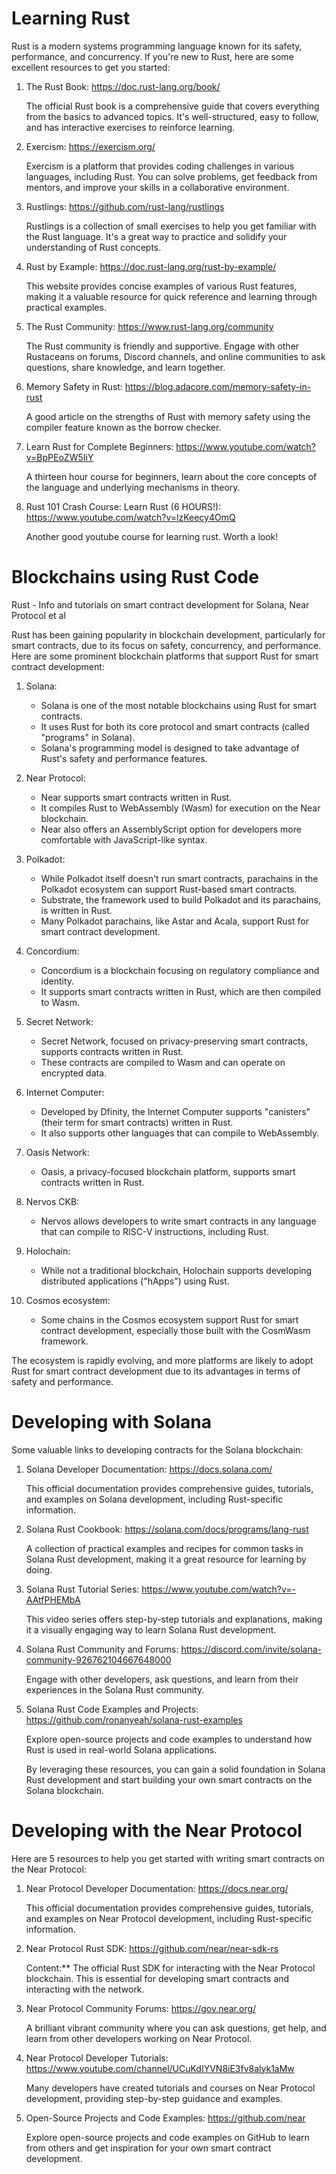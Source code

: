 # Learning Rust

Rust is a modern systems programming language known for its safety, performance, and concurrency. If you're new to Rust, here are some excellent resources to get you started:

1. The Rust Book: https://doc.rust-lang.org/book/

   The official Rust book is a comprehensive guide that covers everything from the basics to advanced topics. It's well-structured, easy to follow, and has interactive exercises to reinforce learning.

2. Exercism: https://exercism.org/

   Exercism is a platform that provides coding challenges in various languages, including Rust. You can solve problems, get feedback from mentors, and improve your skills in a collaborative environment.

3. Rustlings: https://github.com/rust-lang/rustlings

   Rustlings is a collection of small exercises to help you get familiar with the Rust language. It's a great way to practice and solidify your    understanding of Rust concepts.

4. Rust by Example: https://doc.rust-lang.org/rust-by-example/

   This website provides concise examples of various Rust features, making it a valuable resource for quick reference and learning through practical examples.

5. The Rust Community: https://www.rust-lang.org/community

   The Rust community is friendly and supportive. Engage with other Rustaceans on forums, Discord channels, and online communities to ask questions, share knowledge, and learn together.

6. Memory Safety in Rust: https://blog.adacore.com/memory-safety-in-rust

   A good article on the strengths of Rust with memory safety using the compiler feature known as the borrow checker.  

7. Learn Rust for Complete Beginners: https://www.youtube.com/watch?v=BpPEoZW5IiY

   A thirteen hour course for beginners, learn about the core concepts of the language and underlying mechanisms in theory.

8. Rust 101 Crash Course: Learn Rust (6 HOURS!): https://www.youtube.com/watch?v=lzKeecy4OmQ

   Another good youtube course for learning rust. Worth a look! 

# Blockchains using Rust Code
Rust - Info and tutorials on smart contract development for Solana, Near Protocol et al

Rust has been gaining popularity in blockchain development, particularly for smart contracts, due to its focus on safety, concurrency, and performance. Here are some prominent blockchain platforms that support Rust for smart contract development:

1. Solana:
   - Solana is one of the most notable blockchains using Rust for smart contracts.
   - It uses Rust for both its core protocol and smart contracts (called "programs" in Solana).
   - Solana's programming model is designed to take advantage of Rust's safety and performance features.

2. Near Protocol:
   - Near supports smart contracts written in Rust.
   - It compiles Rust to WebAssembly (Wasm) for execution on the Near blockchain.
   - Near also offers an AssemblyScript option for developers more comfortable with JavaScript-like syntax.

3. Polkadot:
   - While Polkadot itself doesn't run smart contracts, parachains in the Polkadot ecosystem can support Rust-based smart contracts.
   - Substrate, the framework used to build Polkadot and its parachains, is written in Rust.
   - Many Polkadot parachains, like Astar and Acala, support Rust for smart contract development.

4. Concordium:
   - Concordium is a blockchain focusing on regulatory compliance and identity.
   - It supports smart contracts written in Rust, which are then compiled to Wasm.

5. Secret Network:
   - Secret Network, focused on privacy-preserving smart contracts, supports contracts written in Rust.
   - These contracts are compiled to Wasm and can operate on encrypted data.

6. Internet Computer:
   - Developed by Dfinity, the Internet Computer supports "canisters" (their term for smart contracts) written in Rust.
   - It also supports other languages that can compile to WebAssembly.

7. Oasis Network:
   - Oasis, a privacy-focused blockchain platform, supports smart contracts written in Rust.

8. Nervos CKB:
   - Nervos allows developers to write smart contracts in any language that can compile to RISC-V instructions, including Rust.

9. Holochain:
   - While not a traditional blockchain, Holochain supports developing distributed applications ("hApps") using Rust.

10. Cosmos ecosystem:
    - Some chains in the Cosmos ecosystem support Rust for smart contract development, especially those built with the CosmWasm framework.

The ecosystem is rapidly evolving, and more platforms are likely to adopt Rust for smart contract development due to its advantages in terms of safety and performance. 

# Developing with Solana

   Some valuable links to developing contracts for the Solana blockchain:

1. Solana Developer Documentation: https://docs.solana.com/

   This official documentation provides comprehensive guides, tutorials, and examples on Solana development, including Rust-specific information.

2. Solana Rust Cookbook: https://solana.com/docs/programs/lang-rust

   A collection of practical examples and recipes for common tasks in Solana Rust development, making it a great resource for learning by doing.

3. Solana Rust Tutorial Series: https://www.youtube.com/watch?v=-AAtfPHEMbA

   This video series offers step-by-step tutorials and explanations, making it a visually engaging way to learn Solana Rust development.

4. Solana Rust Community and Forums: https://discord.com/invite/solana-community-926762104667648000

   Engage with other developers, ask questions, and learn from their experiences in the Solana Rust community.

5. Solana Rust Code Examples and Projects: https://github.com/ronanyeah/solana-rust-examples

   Explore open-source projects and code examples to understand how Rust is used in real-world Solana applications.

   By leveraging these resources, you can gain a solid foundation in Solana Rust development and start building your own smart contracts on the Solana blockchain.

# Developing with the Near Protocol

Here are 5 resources to help you get started with writing smart contracts on the Near Protocol:

1. Near Protocol Developer Documentation: https://docs.near.org/

   This official documentation provides comprehensive guides, tutorials, and examples on Near Protocol development, including Rust-specific information.

2. Near Protocol Rust SDK: https://github.com/near/near-sdk-rs

   Content:** The official Rust SDK for interacting with the Near Protocol blockchain. This is essential for developing smart contracts and interacting with the network.

3. Near Protocol Community Forums: https://gov.near.org/

   A brilliant vibrant community where you can ask questions, get help, and learn from other developers working on Near Protocol.

4. Near Protocol Developer Tutorials: https://www.youtube.com/channel/UCuKdIYVN8iE3fv8alyk1aMw

   Many developers have created tutorials and courses on Near Protocol development, providing step-by-step guidance and examples.

5. Open-Source Projects and Code Examples: https://github.com/near

   Explore open-source projects and code examples on GitHub to learn from others and get inspiration for your own smart contract development.
